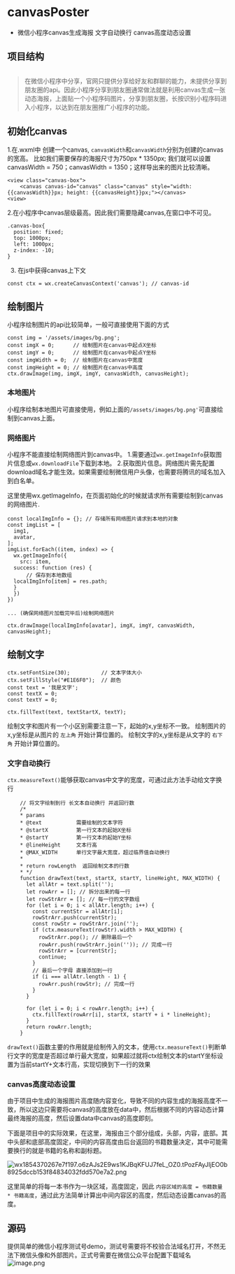 # canvasPoster

* 微信小程序canvas生成海报 文字自动换行 canvas高度动态设置

## 项目结构

```
```

> 在微信小程序中分享，官网只提供分享给好友和群聊的能力，未提供分享到朋友圈的api。因此小程序分享到朋友圈通常做法就是利用canvas生成一张动态海报，上面贴一个小程序码图片，分享到朋友圈，长按识别小程序码进入小程序，以达到在朋友圈推广小程序的功能。

## 初始化canvas

1.在.wxml中 创建一个canvas, `canvasWidth`和`canvasWidth`分别为创建的canvas的宽高。
比如我们需要保存的海报尺寸为750px * 1350px; 我们就可以设置canvasWidth = 750；canvasWidth = 1350；这样导出来的图片比较清晰。
```
<view class="canvas-box">
    <canvas canvas-id="canvas" class="canvas" style="width: {{canvasWidth}}px; height: {{canvasHeight}}px;"></canvas>
<view>
```
2.在小程序中canvas层级最高。因此我们需要隐藏canvas,在窗口中不可见。
```
.canvas-box{
  position: fixed;
  top: 1000px;
  left: 1000px;
  z-index: -10;
}
```
3. 在js中获得canvas上下文
```
const ctx = wx.createCanvasContext('canvas'); // canvas-id
```
## 绘制图片

小程序绘制图片的api比较简单，一般可直接使用下面的方式
```
const img = '/assets/images/bg.png';
const imgX = 0;      // 绘制图片在canvas中起点X坐标
const imgY = 0;      // 绘制图片在canvas中起点Y坐标
const imgWidth = 0;  // 绘制图片在canvas中宽度
const imgHeight = 0; // 绘制图片在canvas中高度
ctx.drawImage(img, imgX, imgY, canvasWidth, canvasHeight);
```
### 本地图片
小程序绘制本地图片可直接使用，例如上面的`/assets/images/bg.png'`可直接绘制到canvas上面。

### 网络图片
小程序不能直接绘制网络图片到canvas中。
1.需要通过`wx.getImageInfo`获取图片信息或`wx.downloadFile`下载到本地。
2.获取图片信息。网络图片需先配置download域名才能生效。如果需要绘制微信用户头像，也需要将腾讯的域名加入到白名单。

这里使用wx.getImageInfo，在页面初始化的时候就请求所有需要绘制到canvas的网络图片.
```
const localImgInfo = {}; // 存储所有网络图片请求到本地的对象
const imgList = [
  img1,
  avatar,
];
imgList.forEach((item, index) => {
  wx.getImageInfo({
    src: item,
  success: function (res) {
      // 保存到本地数组
  localImgInfo[item] = res.path;
  }
  })
})

... (确保网络图片加载完毕后)绘制网络图片

ctx.drawImage(localImgInfo[avatar], imgX, imgY, canvasWidth, canvasHeight);
```

## 绘制文字
```
ctx.setFontSize(30);          // 文本字体大小
ctx.setFillStyle("#E1E6F0");  // 颜色
const text = '我是文字';
const textX = 0;
const textY = 0;

ctx.fillText(text, textStartX, textY);
```
绘制文字和图片有一个小区别需要注意一下，起始的x,y坐标不一致。
绘制图片的x,y坐标是从图片的 `左上角` 开始计算位置的。
绘制文字的x,y坐标是从文字的 `右下角` 开始计算位置的。

### 文字自动换行

`ctx.measureText()`能够获取canvas中文字的宽度，可通过此方法手动给文字换行

```
    // 将文字绘制到行 长文本自动换行 并返回行数
    /*
    * params
    * @text           需要绘制的文本字符
    * @startX         第一行文本的起始X坐标
    * @startY         第一行文本的起始Y坐标
    * @lineHeight     文本行高
    * @MAX_WIDTH      单行文字最大宽度，超过临界值自动换行
    *
    * return rowLength  返回绘制文本的行数
    * */
    function drawText(text, startX, startY, lineHeight, MAX_WIDTH) {
      let allAtr = text.split('');
      let rowArr = []; // 拆分出来的每一行
      let rowStrArr = []; // 每一行的文字数组
      for (let i = 0; i < allAtr.length; i++) {
        const currentStr = allAtr[i];
        rowStrArr.push(currentStr);
        const rowStr = rowStrArr.join('');
        if (ctx.measureText(rowStr).width > MAX_WIDTH) {
          rowStrArr.pop(); // 删除最后一个
          rowArr.push(rowStrArr.join('')); // 完成一行
          rowStrArr = [currentStr];
          continue;
        }
        // 最后一个字母 直接添加到一行
        if (i === allAtr.length - 1) {
          rowArr.push(rowStr); // 完成一行
        }
      }

      for (let i = 0; i < rowArr.length; i++) {
        ctx.fillText(rowArr[i], startX, startY + i * lineHeight);
      }
      return rowArr.length;
    }
```
`drawText()`函数主要的作用就是绘制传入的文本，使用`ctx.measureText()`判断单行文字的宽度是否超过单行最大宽度，如果超过就将ctx绘制文本的startY坐标设置为当前startY+文本行高，实现切换到下一行的效果

### canvas高度动态设置

由于项目中生成的海报图片高度随内容变化，导致不同的内容生成的海报高度不一致，所以这边只需要将canvas的高度放在data中，然后根据不同的内容动态计算最终海报的高度，然后设置data中canvas的高度即刻。

下面是项目中的实际效果，在这里，海报由三个部分组成，头部，内容，底部。其中头部和底部高度固定，中间的内容高度由后台返回的书籍数量决定，其中可能需要换行的就是书籍的名称和副标题。

![wx1854370267e7f197.o6zAJs2E9ws1KJBqKFUJ7feL_OZ0.tPozFAyJIjEO0b8925dccb153f84834032fdd570e7a2.png](/img/bVbB99s)

这里简单的将每一本书作为一块区域，高度固定，因此 `内容区域的高度 = 书籍数量 * 书籍高度`，通过此方法简单计算出中间内容区的高度，然后动态设置canvas的高度。

## 源码
提供简单的微信小程序测试号demo，测试号需要将不校验合法域名打开，不然无法下微信头像和外部图片。正式号需要在微信公众平台配置下载域名
![image.png](/img/bVbCaex)

